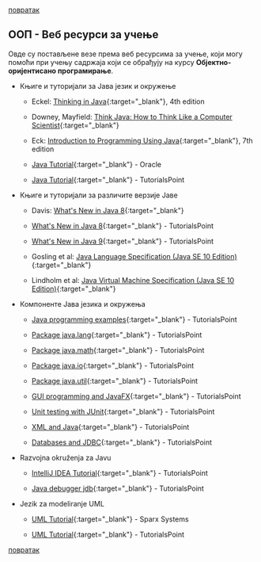 [повратак](/README.md)

## ООП - Веб ресурси за учење 

Овде су постављене везе према веб ресурсима за учење, који могу помоћи при учењу садржаја који се обрађују на курсу **Објектно-оријентисано програмирање**.

* Књиге и туторијали за Јава језик и окружење

     * Eckel: [Thinking in Java](https://archive.org/details/TIJ4CcR1){:target="_blank"}, 4th edition 

     * Downey, Mayfield: [Think Java: How to Think Like a Computer Scientist](http://greenteapress.com/thinkjava6/html/index.html){:target="_blank"}  

     * Eck: [Introduction to Programming Using Java](http://math.hws.edu/javanotes/){:target="_blank"}, 7th edition

     * [Java Tutorial](https://docs.oracle.com/javase/tutorial/){:target="_blank"} - Oracle

     * [Java Tutorial](https://www.tutorialspoint.com/java/index.htm){:target="_blank"} - TutorialsPoint

* Књиге и туторијали за различите верзије Јаве

    * Davis: [What's New in Java 8](https://leanpub.com/whatsnewinjava8/read){:target="_blank"} 

    * [What's New in Java 8](https://www.tutorialspoint.com/java8/index.htm){:target="_blank"} - TutorialsPoint 

    * [What's New in Java 9](https://www.tutorialspoint.com/java9/index.htm){:target="_blank"} - TutorialsPoint 
    
     * Gosling et al: [Java Language Specification (Java SE 10 Edition)](https://docs.oracle.com/javase/specs/jls/se10/html/index.html){:target="_blank"}

     * Lindholm et al: [Java Virtual Machine Specification (Java SE 10 Edition)](https://docs.oracle.com/javase/specs/jvms/se10/html/index.html){:target="_blank"}


* Компоненте Јава језика и окружења 

    * [Java programming examples](https://www.tutorialspoint.com/javaexamples/index.htm){:target="_blank"} - TutorialsPoint 
        
    * [Package java.lang](https://www.tutorialspoint.com/java/lang/index.htm){:target="_blank"} - TutorialsPoint 

    * [Package java.math](https://www.tutorialspoint.com/java/math/index.htm){:target="_blank"} - TutorialsPoint 

    * [Package java.io](https://www.tutorialspoint.com/java/io/index.htm){:target="_blank"} - TutorialsPoint 

    * [Package java.util](https://www.tutorialspoint.com/java/util/index.htm){:target="_blank"} - TutorialsPoint 

    * [GUI programming and JavaFX](https://www.tutorialspoint.com/javafx/index.htm){:target="_blank"} - TutorialsPoint     

    * [Unit testing with JUnit](https://www.tutorialspoint.com/junit/){:target="_blank"} - TutorialsPoint 

    * [XML and Java](https://www.tutorialspoint.com/java_xml/index.htm){:target="_blank"} - TutorialsPoint

    * [Databases and JDBC](http://www.tutorialspoint.com/jdbc/){:target="_blank"} - TutorialsPoint     

 
* Razvojna okruženja za Javu

    * [IntelliJ IDEA Tutorial](https://www.tutorialspoint.com/intellij_idea/index.htm){:target="_blank"} - TutorialsPoint

    * [Java debugger jdb](https://www.tutorialspoint.com/jdb/index.htm){:target="_blank"} - TutorialsPoint 

* Jezik za modeliranje UML

    * [UML Tutorial](https://www.sparxsystems.com/resources/uml2_tutorial/index.html){:target="_blank"}  - Sparx Systems
       
    * [UML Tutorial](http://www.tutorialspoint.com/uml/){:target="_blank"}  - TutorialsPoint

[повратак](/README.md)